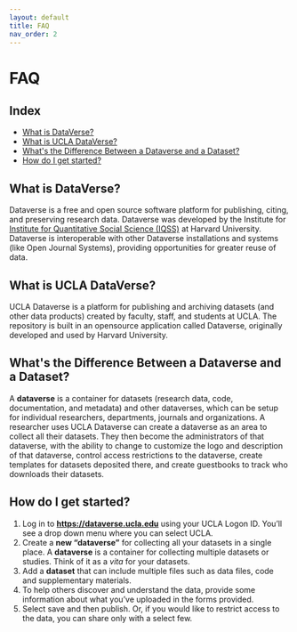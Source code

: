 ```yaml
---
layout: default
title: FAQ
nav_order: 2
---
```

# FAQ 
## Index
- [What is DataVerse?](#what-is-dataverse)
- [What is UCLA DataVerse?](#what-is-ucla-dataverse)
- [What's the Difference Between a Dataverse and a Dataset?](#whats-the-difference-between-a-dataverse-and-a-dataset)
- [How do I get started?](#how-do-i-get-started) 


## What is DataVerse? 

 Dataverse is a free and open source software platform for publishing, citing, and preserving research data. Dataverse was developed by the Institute for [Institute for Quantitative Social Science (IQSS)](https://www.iq.harvard.edu/) at Harvard University. Dataverse is interoperable with other Dataverse installations and systems (like Open Journal Systems), providing opportunities for greater reuse of data.

## What is UCLA DataVerse?

UCLA Dataverse is a platform for publishing and archiving datasets (and other data products) created by faculty, staff, and students at UCLA.  The repository is built in an open­source application called Dataverse, originally developed and used by Harvard University.

## What's the Difference Between a Dataverse and a Dataset?

A **dataverse** is a container for datasets (research data, code, documentation, and metadata) and other dataverses, which can be setup for individual researchers, departments, journals and organizations. A researcher uses UCLA Dataverse can create a dataverse as an area to collect all their datasets. They then become the administrators of that dataverse, with the ability to change to customize the logo and description of that dataverse, control access restrictions to the dataverse, create templates for datasets deposited there, and create guestbooks to track who downloads their datasets.

## How do I get started? 

1. Log in to **<https://dataverse.ucla.edu>** using your UCLA Logon ID. You’ll see a drop down menu where you can select UCLA.
1. Create a **new “dataverse”** for collecting all your datasets in a single place. A **dataverse** is a container for collecting multiple datasets or studies. Think of it as a *vita* for your datasets.
1. Add a **dataset** that can include multiple files such as data files, code and supplementary materials.
1. To help others discover and understand the data, provide some information about what you’ve uploaded in the forms provided.
1. Select save and then publish. Or, if you would like to restrict access to the data, you can share only with a select few.



